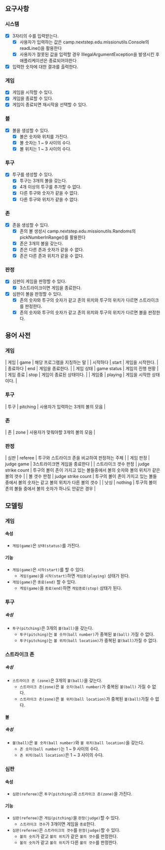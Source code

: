 ## 요구사항
### 시스템
- [x] 3자리의 수를 입력받는다.
  - [x] 사용자가 입력하는 값은 camp.nextstep.edu.missionutils.Console의 readLine()을 활용한다
  - [x] 사용자가 잘못된 값을 입력할 경우 IllegalArgumentException을 발생시킨 후 애플리케이션은 종료되어야한다
- [x] 입력한 숫자에 대한 결과를 출력한다.

### 게임
- [x] 게임을 시작할 수 있다.
- [x] 게임을 종료할 수 있다.
- [x] 게임이 종료되면 재시작을 선택할 수 있다.

### 볼
- [x] 볼을 생성할 수 있다.
  - [x] 볼은 숫자와 위치를 가진다.
  - [x] 볼 숫자는 1 ~ 9 사이의 수다.
  - [x] 볼 위치는 1 ~ 3 사이의 수다.

### 투구 
- [x] 투구를 생성할 수 있다.
    - [x] 투구는 3개의 볼을 갖는다.
    - [x] 4개 이상의 투구를 추가할 수 없다.
    - [x] 다른 투구와 숫자가 같을 수 없다.
    - [x] 다른 투구와 위치가 같을 수 없다.
    
### 존
- [x] 존을 생성할 수 있다.
  - [x] 존의 볼 생성시 camp.nextstep.edu.missionutils.Randoms의 pickNumberInRange()를 활용한다
  - [x] 존은 3개의 볼을 갖는다.
  - [x] 존은 다른 존과 숫자가 같을 수 없다.
  - [x] 존은 다른 존과 위치가 같을 수 없다.

### 판정
- [x] 심판이 게임을 판정할 수 있다.
    - [x] 3스트라이크이면 게임을 종료한다.
- [x] 심판이 볼을 판정할 수 있다.
    - [x] 존의 숫자와 투구의 숫자가 같고 존의 위치와 투구의 위치가 다르면 스트라이크를 판정한다.
    - [x] 존의 숫자와 투구의 숫자가 같고 존의 위치와 투구의 위치가 다르면 볼을 판정한다.

## 용어 사전

### 게임
| 게임 | game | 해당 프로그램을 지칭하는 말 |
| 시작하다 | start | 게임을 시작한다. |
| 종료하다 | end | 게임을 종료한다. |
| 게임 상태 | game status | 게임의 진행 현황 |
| 게임 종료 | stop | 게임이 종료된 상태이다. |
| 게임중 | playing | 게임을 시작한 상태이다. |

### 투구
| 투구 | pitching | 사용자가 입력하는 3개의 볼의 모음 |

### 존
| 존 | zone | 사용자가 맞춰야할 3개의 볼의 모음 |

### 판정
| 심판 | referee | 투구와 스트라이크 존을 비교하여 판정하는 주체 |
| 게임 판정 | judge game | 3스트라이크면 게임을 종료한다 |
| 스트라이크 갯수 판정 | judge strike count | 투구의 볼이 존이 가지고 있는 볼들중에서 볼의 숫자와 볼의 위치가 같은 볼의 갯수 |
| 볼 갯수 판정 | judge strike count | 투구의 볼이 존이 가지고 있는 볼들중에서 볼의 숫자는 같고 볼의 위치가 다른 볼의 갯수 |
| 낫싱 | nothing | 투구의 볼이 존의 볼들 중에서 볼의 숫자가 하나도 안같은 경우 |

## 모델링

### 게임
#### 속성
- `게임(game)`은 `상태(status)`를 가진다.
#### 기능
- `게임(game)`은 `시작(start)`를 할 수 있다.
    - `게임(game)`을 `시작(start)`하면 `게임중(playing)` 상태가 된다.
- `게임(game)`은 `종료(end)` 할 수 있다.
    - `게임(game)`을 `종료(end)`하면 `게임종료(stop)` 상태가 된다.

### 투구
##### 속성
- `투구(pitching)`은 3개의 `볼(ball)`을 갖는다.
  - `투구(pitching)`는 `볼 숫자(ball number)`가 중복된 `볼(ball)` 가질 수 없다.
  - `투구(pitching)`는 `볼 위치(ball location)`가 중복된 `볼(ball)`가질 수 없다.

### 스트라이크 존
##### 속성
- `스트라이크 존 (zone)`은 3개의 `볼(ball)`을 갖는다.
    - `스트라이크 존(zone)`은 `볼 숫자(ball number)`가 중복된 `볼(ball)` 가질 수 없다.
    - `스트라이크 존(zone)`은 `볼 위치(ball location)`가 중복된 `볼(ball)`가질 수 없다.

#### 볼
##### 속성
- `볼(ball)`은 `볼 숫자(ball number)`와 `볼 위치(ball location)`을 갖는다.
  - `존 숫자(ball number)`는 1 ~ 9 사이의 수다.
  - `존 위치(ball location)`은 1 ~ 3 사이의 수다.

### 심판
#### 속성
- `심판(referee)`은 `투구(pitching)`과  `스트라이크 존(zone)`을 가진다.
#### 기능
- `심판(referee)`은 `게임(pitching)`을 `판정(judge)`할 수 있다.
  - `스트라이크 갯수`가 3개이면 게임을 `종료`한다. 
- `심판(referee)`은 `스트라이크의 갯수`를 `판정(judge)`할 수 있다.
  - `볼의 숫자`가 같고 `볼의 위치`가 같은 `볼의 갯수`를 판정한다.
  - `볼의 숫자`가 같고 `볼의 위치`가 다른 `볼의 갯수`를 판정한다.
